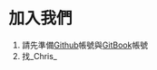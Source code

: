 加入我們
========

1. 請先準備[Github](https://github.com/)帳號與[GitBook](https://www.gitbook.com/)帳號
2. 找_Chris_

